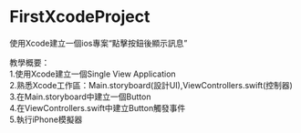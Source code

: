 # FirstXcodeProject
使用Xcode建立一個ios專案“點擊按鈕後顯示訊息”

教學概要：  
1.使用Xcode建立一個Single View Application  
2.熟悉Xcode工作區：Main.storyboard(設計UI),ViewControllers.swift(控制器)  
3.在Main.storyboard中建立一個Button  
4.在ViewControllers.swift中建立Button觸發事件  
5.執行iPhone模擬器  


